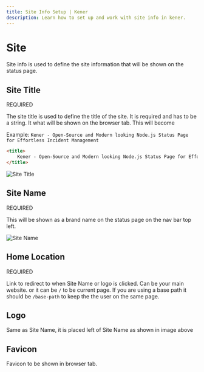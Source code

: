 ```yaml
---
title: Site Info Setup | Kener
description: Learn how to set up and work with site info in kener.
---
```


# Site

Site info is used to define the site information that will be shown on the status page.

## Site Title

<span class="text-red-500 text-xs font-semibold">
	REQUIRED
</span>

The site title is used to define the title of the site. It is required and has to be a string. It what will be shown on the browser tab. This will become

Example: `Kener - Open-Source and Modern looking Node.js Status Page for Effortless Incident Management`

```html
<title>
    Kener - Open-Source and Modern looking Node.js Status Page for Effortless Incident Management
</title>
```

![Site Title](/documentation/ms_1.png)

## Site Name

<span class="text-red-500 text-xs font-semibold">
	REQUIRED
</span>

This will be shown as a brand name on the status page on the nav bar top left.

![Site Name](/documentation/s_2.png)

## Home Location

<span class="text-red-500 text-xs font-semibold">
	REQUIRED
</span>

Link to redirect to when Site Name or logo is clicked. Can be your main website. or it can be `/` to be current page. If you are using a base path it should be `/base-path` to keep the the user on the same page.

## Logo

Same as Site Name, it is placed left of Site Name as shown in image above

## Favicon

Favicon to be shown in browser tab.
